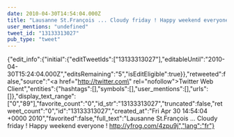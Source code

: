 ```yaml
---
date: 2010-04-30T14:54:04.000Z
title: "Lausanne St.François ... Cloudy friday ! Happy weekend everyone ! http://yfrog.com/4zpu9j″"
user_mentions: "undefined"
tweet_id: "13133313027"
pub_type: "tweet"
---
```

{"edit_info":{"initial":{"editTweetIds":["13133313027"],"editableUntil":"2010-04-30T15:24:04.000Z","editsRemaining":"5","isEditEligible":true}},"retweeted":false,"source":"<a href=\"http://twitter.com\" rel=\"nofollow\">Twitter Web Client</a>","entities":{"hashtags":[],"symbols":[],"user_mentions":[],"urls":[]},"display_text_range":["0","89"],"favorite_count":"0","id_str":"13133313027","truncated":false,"retweet_count":"0","id":"13133313027","created_at":"Fri Apr 30 14:54:04 +0000 2010","favorited":false,"full_text":"Lausanne St.François ... Cloudy friday ! Happy weekend everyone ! http://yfrog.com/4zpu9j","lang":"fr"}
